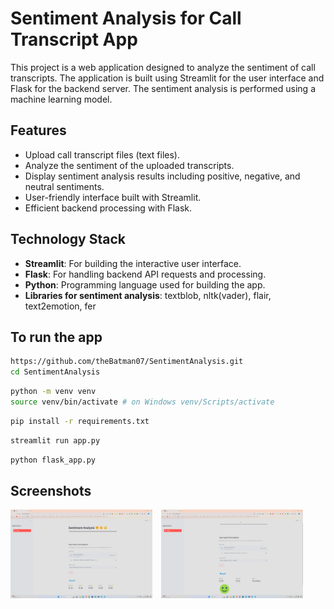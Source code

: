 # Sentiment Analysis for Call Transcript App

This project is a web application designed to analyze the sentiment of call transcripts. The application is built using Streamlit for the user interface and Flask for the backend server. The sentiment analysis is performed using a machine learning model.

## Features

- Upload call transcript files (text files).
- Analyze the sentiment of the uploaded transcripts.
- Display sentiment analysis results including positive, negative, and neutral sentiments.
- User-friendly interface built with Streamlit.
- Efficient backend processing with Flask.

## Technology Stack

- **Streamlit**: For building the interactive user interface.
- **Flask**: For handling backend API requests and processing.
- **Python**: Programming language used for building the app.
- **Libraries for sentiment analysis**: textblob, nltk(vader), flair, text2emotion, fer

## To run the app

```bash
https://github.com/theBatman07/SentimentAnalysis.git
cd SentimentAnalysis
```

```bash
python -m venv venv
source venv/bin/activate # on Windows venv/Scripts/activate
```

```bash
pip install -r requirements.txt
```

```bash
streamlit run app.py
```

```bash
python flask_app.py
```
## Screenshots
<div>
    <img src="images/app1.png" alt="Upload Screenshot" width="45%" style="display: inline-block; margin-right: 10px;" />
    <img src="images/app2.png" alt="Results Screenshot" width="45%" style="display: inline-block;" />
</div>